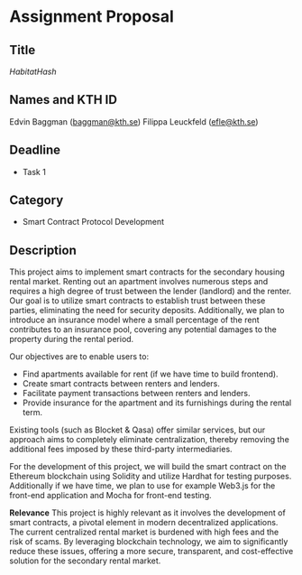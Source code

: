 # Assignment Proposal

## Title

_HabitatHash_

## Names and KTH ID

Edvin Baggman (baggman@kth.se)
Filippa Leuckfeld (efle@kth.se)

## Deadline

- Task 1

## Category

- Smart Contract Protocol Development

## Description

This project aims to implement smart contracts for the secondary housing rental market. Renting out an apartment involves numerous steps and requires a high degree of trust between the lender (landlord) and the renter. Our goal is to utilize smart contracts to establish trust between these parties, eliminating the need for security deposits. Additionally, we plan to introduce an insurance model where a small percentage of the rent contributes to an insurance pool, covering any potential damages to the property during the rental period.

Our objectives are to enable users to:

- Find apartments available for rent (if we have time to build frontend).
- Create smart contracts between renters and lenders.
- Facilitate payment transactions between renters and lenders.
- Provide insurance for the apartment and its furnishings during the rental term.

Existing tools (such as Blocket & Qasa) offer similar services, but our approach aims to completely eliminate centralization, thereby removing the additional fees imposed by these third-party intermediaries.

For the development of this project, we will build the smart contract on the Ethereum blockchain using Solidity and utilize Hardhat for testing purposes. Additionally if we have time, we plan to use for example Web3.js for the front-end application and Mocha for front-end testing.

**Relevance**
This project is highly relevant as it involves the development of smart contracts, a pivotal element in modern decentralized applications. The current centralized rental market is burdened with high fees and the risk of scams. By leveraging blockchain technology, we aim to significantly reduce these issues, offering a more secure, transparent, and cost-effective solution for the secondary rental market.
